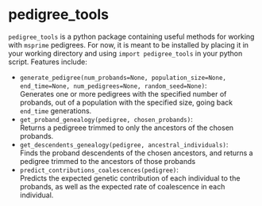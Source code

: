 # pedigree_tools
`pedigree_tools` is a python package containing useful methods for working with `msprime` pedigrees. 
For now, it is meant to be installed by placing it in your working directory and using `import pedigree_tools` in your python script.
Features include:
* `generate_pedigree(num_probands=None, population_size=None, end_time=None, num_pedigrees=None, random_seed=None)`: <br>
  Generates one or more pedigrees with the specified number of probands, out of a population with the specified size, going back `end_time` generations.
* `get_proband_genealogy(pedigree, chosen_probands)`: <br>
  Returns a pedigreee trimmed to only the ancestors of the chosen probands.
* `get_descendents_genealogy(pedigree, ancestral_individuals)`: <br>
  Finds the proband descendents of the chosen ancestors, and returns a pedigree trimmed to the ancestors of those probands
* `predict_contributions_coalescences(pedigree)`: <br>
  Predicts the expected genetic contribution of each individual to the probands, as well as the expected rate of coalescence in each individual.
  
